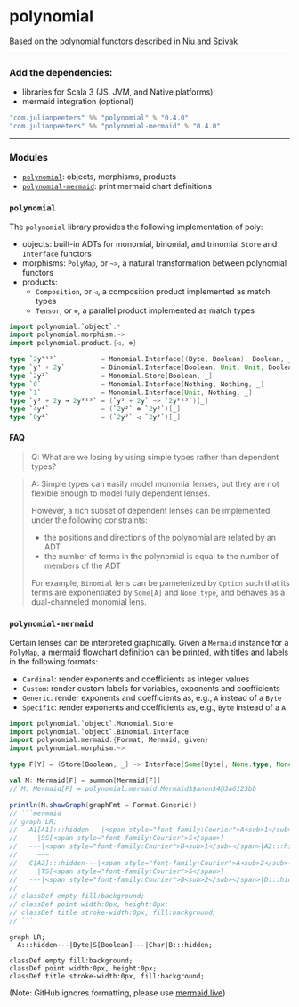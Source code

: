 # polynomial

Based on the polynomial functors described in [Niu and Spivak](https://topos.site/poly-book.pdf)

---

### Add the dependencies:
 - libraries for Scala 3 (JS, JVM, and Native platforms)
 - mermaid integration (optional)
 
```scala
"com.julianpeeters" %% "polynomial" % "0.4.0" 
"com.julianpeeters" %% "polynomial-mermaid" % "0.4.0"
```

---

### Modules
 - [`polynomial`](#polynomial-1): objects, morphisms, products
 - [`polynomial-mermaid`](#polynomial-mermaid): print mermaid chart definitions

### `polynomial`

The `polynomial` library provides the following implementation of poly:
 - objects: built-in ADTs for monomial, binomial, and trinomial `Store` and `Interface` functors
 - morphisms: `PolyMap`, or `~>`, a natural transformation between polynomial functors
 - products:
   - `Composition`, or `◁`, a composition product implemented as match types
   - `Tensor`, or `⊗`, a parallel product implemented as match types

```scala
import polynomial.`object`.*
import polynomial.morphism.~>
import polynomial.product.{◁, ⊗}

type `2y⁵¹²`           = Monomial.Interface[(Byte, Boolean), Boolean, _]
type `y² + 2y`         = Binomial.Interface[Boolean, Unit, Unit, Boolean, _]
type `2y²`             = Monomial.Store[Boolean, _]
type `0`               = Monomial.Interface[Nothing, Nothing, _]
type `1`               = Monomial.Interface[Unit, Nothing, _]
type `y² + 2y → 2y⁵¹²` = (`y² + 2y` ~> `2y⁵¹²`)[_]
type `4y⁴`             = (`2y²` ⊗ `2y²`)[_]
type `8y⁴`             = (`2y²` ◁ `2y²`)[_]
```

#### FAQ

>Q: What are we losing by using simple types rather than dependent types?

>A: Simple types can easily model monomial lenses, but they are not flexible
>enough to model fully dependent lenses.
>
>However, a rich subset of dependent lenses can be implemented, under the
>following constraints:
> - the positions and directions of the polynomial are related by an ADT
> - the number of terms in the polynomial is equal to the number of members of the ADT
>
>For example, `Binomial` lens can be pameterized by `Option` such that its
>terms are exponentiated by `Some[A]` and `None.type`, and behaves as a
>dual-channeled monomial lens.

### `polynomial-mermaid`

Certain lenses can be interpreted graphically. Given a `Mermaid` instance for a
`PolyMap`, a [mermaid](https://mermaid.js.org/intro/) flowchart definition can
be printed, with titles and labels in the following formats:
 - `Cardinal`: render exponents and coefficients as integer values
 - `Custom`: render custom labels for variables, exponents and coefficients
 - `Generic`: render exponents and coefficients as, e.g., `A` instead of a `Byte`
 - `Specific`: render exponents and coefficients as, e.g., `Byte` instead of a `A`


```scala
import polynomial.`object`.Monomial.Store
import polynomial.`object`.Binomial.Interface
import polynomial.mermaid.{Format, Mermaid, given}
import polynomial.morphism.~>

type F[Y] = (Store[Boolean, _] ~> Interface[Some[Byte], None.type, None.type, Some[Char], _])[Y]

val M: Mermaid[F] = summon[Mermaid[F]]
// M: Mermaid[F] = polynomial.mermaid.Mermaid$$anon$4@3a6123bb

println(M.showGraph(graphFmt = Format.Generic))
// ```mermaid
// graph LR;
//   A1[A1]:::hidden---|<span style="font-family:Courier">A<sub>1</sub></span>
//     |SS[<span style="font-family:Courier">S</span>]
//   ---|<span style="font-family:Courier">B<sub>1</sub></span>|A2:::hidden
//     ~~~
//   C[A2]:::hidden---|<span style="font-family:Courier">A<sub>2</sub></span>
//     |TS[<span style="font-family:Courier">S</span>]
//   ---|<span style="font-family:Courier">B<sub>2</sub></span>|D:::hidden;
// 
// classDef empty fill:background;
// classDef point width:0px, height:0px;
// classDef title stroke-width:0px, fill:background;
// ```
```

```mermaid
graph LR;
  A:::hidden---|Byte|S[Boolean]---|Char|B:::hidden;

classDef empty fill:background;
classDef point width:0px, height:0px;
classDef title stroke-width:0px, fill:background;
```



(Note: GitHub ignores formatting, please use [mermaid.live](https://mermaid.live/))